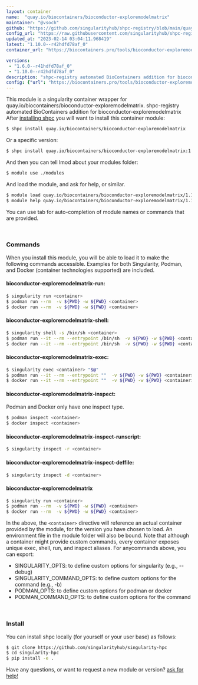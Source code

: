 ```yaml
---
layout: container
name:  "quay.io/biocontainers/bioconductor-exploremodelmatrix"
maintainer: "@vsoch"
github: "https://github.com/singularityhub/shpc-registry/blob/main/quay.io/biocontainers/bioconductor-exploremodelmatrix/container.yaml"
config_url: "https://raw.githubusercontent.com/singularityhub/shpc-registry/main/quay.io/biocontainers/bioconductor-exploremodelmatrix/container.yaml"
updated_at: "2023-02-14 03:04:11.968419"
latest: "1.10.0--r42hdfd78af_0"
container_url: "https://biocontainers.pro/tools/bioconductor-exploremodelmatrix"

versions:
 - "1.6.0--r41hdfd78af_0"
 - "1.10.0--r42hdfd78af_0"
description: "shpc-registry automated BioContainers addition for bioconductor-exploremodelmatrix"
config: {"url": "https://biocontainers.pro/tools/bioconductor-exploremodelmatrix", "maintainer": "@vsoch", "description": "shpc-registry automated BioContainers addition for bioconductor-exploremodelmatrix", "latest": {"1.10.0--r42hdfd78af_0": "sha256:bbe7283acd865135b3ef93e246ea7512bedf94309d68d217794ba294255ca303"}, "tags": {"1.6.0--r41hdfd78af_0": "sha256:4ec7ee7288a004b15f6eb5ba137d167a5755a245171f27baa8b1270edb581b78", "1.10.0--r42hdfd78af_0": "sha256:bbe7283acd865135b3ef93e246ea7512bedf94309d68d217794ba294255ca303"}, "docker": "quay.io/biocontainers/bioconductor-exploremodelmatrix"}
---
```


This module is a singularity container wrapper for quay.io/biocontainers/bioconductor-exploremodelmatrix.
shpc-registry automated BioContainers addition for bioconductor-exploremodelmatrix
After [installing shpc](#install) you will want to install this container module:


```bash
$ shpc install quay.io/biocontainers/bioconductor-exploremodelmatrix
```

Or a specific version:

```bash
$ shpc install quay.io/biocontainers/bioconductor-exploremodelmatrix:1.10.0--r42hdfd78af_0
```

And then you can tell lmod about your modules folder:

```bash
$ module use ./modules
```

And load the module, and ask for help, or similar.

```bash
$ module load quay.io/biocontainers/bioconductor-exploremodelmatrix/1.10.0--r42hdfd78af_0
$ module help quay.io/biocontainers/bioconductor-exploremodelmatrix/1.10.0--r42hdfd78af_0
```

You can use tab for auto-completion of module names or commands that are provided.

<br>

### Commands

When you install this module, you will be able to load it to make the following commands accessible.
Examples for both Singularity, Podman, and Docker (container technologies supported) are included.

#### bioconductor-exploremodelmatrix-run:

```bash
$ singularity run <container>
$ podman run --rm  -v ${PWD} -w ${PWD} <container>
$ docker run --rm  -v ${PWD} -w ${PWD} <container>
```

#### bioconductor-exploremodelmatrix-shell:

```bash
$ singularity shell -s /bin/sh <container>
$ podman run --it --rm --entrypoint /bin/sh  -v ${PWD} -w ${PWD} <container>
$ docker run --it --rm --entrypoint /bin/sh  -v ${PWD} -w ${PWD} <container>
```

#### bioconductor-exploremodelmatrix-exec:

```bash
$ singularity exec <container> "$@"
$ podman run --it --rm --entrypoint ""  -v ${PWD} -w ${PWD} <container> "$@"
$ docker run --it --rm --entrypoint ""  -v ${PWD} -w ${PWD} <container> "$@"
```

#### bioconductor-exploremodelmatrix-inspect:

Podman and Docker only have one inspect type.

```bash
$ podman inspect <container>
$ docker inspect <container>
```

#### bioconductor-exploremodelmatrix-inspect-runscript:

```bash
$ singularity inspect -r <container>
```

#### bioconductor-exploremodelmatrix-inspect-deffile:

```bash
$ singularity inspect -d <container>
```



#### bioconductor-exploremodelmatrix

```bash
$ singularity run <container>
$ podman run --rm  -v ${PWD} -w ${PWD} <container>
$ docker run --rm  -v ${PWD} -w ${PWD} <container>
```


In the above, the `<container>` directive will reference an actual container provided
by the module, for the version you have chosen to load. An environment file in the
module folder will also be bound. Note that although a container
might provide custom commands, every container exposes unique exec, shell, run, and
inspect aliases. For anycommands above, you can export:

 - SINGULARITY_OPTS: to define custom options for singularity (e.g., --debug)
 - SINGULARITY_COMMAND_OPTS: to define custom options for the command (e.g., -b)
 - PODMAN_OPTS: to define custom options for podman or docker
 - PODMAN_COMMAND_OPTS: to define custom options for the command

<br>

### Install

You can install shpc locally (for yourself or your user base) as follows:

```bash
$ git clone https://github.com/singularityhub/singularity-hpc
$ cd singularity-hpc
$ pip install -e .
```

Have any questions, or want to request a new module or version? [ask for help!](https://github.com/singularityhub/singularity-hpc/issues)
